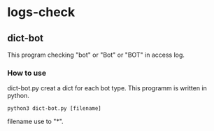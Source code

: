 # logs-check

## dict-bot
This program checking "bot" or "Bot" or "BOT" in access log.
### How to use
dict-bot.py creat a dict for each bot type. 
This programm is written in python.

`python3 dict-bot.py [filename]`

filename use to "*".  


